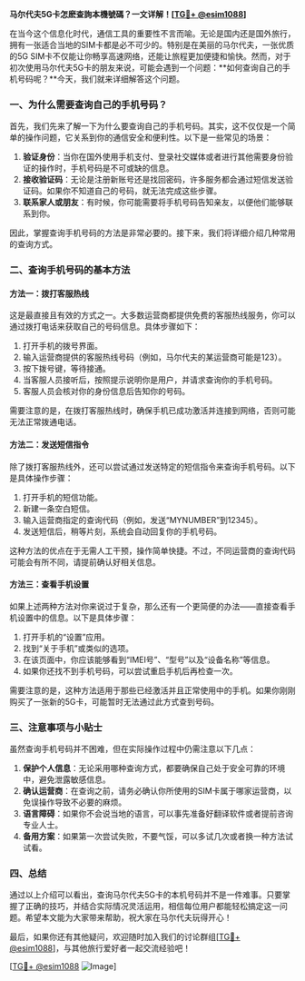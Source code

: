 **马尔代夫5G卡怎麽查詢本機號碼？一文详解！[[TG💪+ @esim1088](https://t.me/s/esim1088)]**

在当今这个信息化时代，通信工具的重要性不言而喻。无论是国内还是国外旅行，拥有一张适合当地的SIM卡都是必不可少的。特别是在美丽的马尔代夫，一张优质的5G SIM卡不仅能让你畅享高速网络，还能让旅程更加便捷和愉快。然而，对于初次使用马尔代夫5G卡的朋友来说，可能会遇到一个问题：**如何查询自己的手机号码呢？**今天，我们就来详细解答这个问题。

### 一、为什么需要查询自己的手机号码？

首先，我们先来了解一下为什么要查询自己的手机号码。其实，这不仅仅是一个简单的操作问题，它关系到你的通信安全和便利性。以下是一些常见的场景：

1. **验证身份**：当你在国外使用手机支付、登录社交媒体或者进行其他需要身份验证的操作时，手机号码是不可或缺的信息。
2. **接收验证码**：无论是注册新账号还是找回密码，许多服务都会通过短信发送验证码。如果你不知道自己的号码，就无法完成这些步骤。
3. **联系家人或朋友**：有时候，你可能需要将手机号码告知亲友，以便他们能够联系到你。

因此，掌握查询手机号码的方法是非常必要的。接下来，我们将详细介绍几种常用的查询方式。

### 二、查询手机号码的基本方法

#### 方法一：拨打客服热线

这是最直接且有效的方式之一。大多数运营商都提供免费的客服热线服务，你可以通过拨打电话来获取自己的号码信息。具体步骤如下：

1. 打开手机的拨号界面。
2. 输入运营商提供的客服热线号码（例如，马尔代夫的某运营商可能是123）。
3. 按下拨号键，等待接通。
4. 当客服人员接听后，按照提示说明你是用户，并请求查询你的手机号码。
5. 客服人员会核对你的身份信息后告知你的号码。

需要注意的是，在拨打客服热线时，确保手机已成功激活并连接到网络，否则可能无法正常拨通电话。

#### 方法二：发送短信指令

除了拨打客服热线外，还可以尝试通过发送特定的短信指令来查询手机号码。以下是具体操作步骤：

1. 打开手机的短信功能。
2. 新建一条空白短信。
3. 输入运营商指定的查询代码（例如，发送“MYNUMBER”到12345）。
4. 发送短信后，稍等片刻，系统会自动回复你的手机号码。

这种方法的优点在于无需人工干预，操作简单快捷。不过，不同运营商的查询代码可能会有所不同，请提前确认好相关信息。

#### 方法三：查看手机设置

如果上述两种方法对你来说过于复杂，那么还有一个更简便的办法——直接查看手机设置中的信息。以下是具体步骤：

1. 打开手机的“设置”应用。
2. 找到“关于手机”或类似的选项。
3. 在该页面中，你应该能够看到“IMEI号”、“型号”以及“设备名称”等信息。
4. 如果你还找不到手机号码，可以尝试重启手机后再检查一次。

需要注意的是，这种方法适用于那些已经激活并且正常使用中的手机。如果你刚刚购买了一张新的5G卡，可能暂时无法通过此方式查到号码。

### 三、注意事项与小贴士

虽然查询手机号码并不困难，但在实际操作过程中仍需注意以下几点：

1. **保护个人信息**：无论采用哪种查询方式，都要确保自己处于安全可靠的环境中，避免泄露敏感信息。
2. **确认运营商**：在查询之前，请务必确认你所使用的SIM卡属于哪家运营商，以免误操作导致不必要的麻烦。
3. **语言障碍**：如果你不会说当地的语言，可以事先准备好翻译软件或者提前咨询专业人士。
4. **备用方案**：如果第一次尝试失败，不要气馁，可以多试几次或者换一种方法试试看。

### 四、总结

通过以上介绍可以看出，查询马尔代夫5G卡的本机号码并不是一件难事。只要掌握了正确的技巧，并结合实际情况灵活运用，相信每位用户都能轻松搞定这一问题。希望本文能为大家带来帮助，祝大家在马尔代夫玩得开心！

最后，如果你还有其他疑问，欢迎随时加入我们的讨论群组[[TG💪+ @esim1088](https://t.me/s/esim1088)]，与其他旅行爱好者一起交流经验吧！

[[TG💪+ @esim1088](https://t.me/s/esim1088) ![Image](https://i.postimg.cc/4NQfJmqS/Snipaste-2025-05-13-00-14-12.png)]